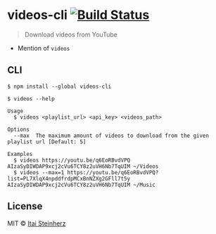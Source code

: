 # videos-cli [![Build Status](https://travis-ci.org/itaisteinherz/videos-cli.svg?branch=master)](https://travis-ci.org/itaisteinherz/videos-cli)

> Download videos from YouTube

* Mention of `videos`

## CLI

```
$ npm install --global videos-cli
```

```
$ videos --help

Usage
  $ videos <playlist_url> <api_key> <videos_path>

Options
  --max  The maximum amount of videos to download from the given playlist url [Default: 5]

Examples
  $ videos https://youtu.be/q6EoRBvdVPQ AIzaSyDIWDAP9xcj2cVu6TCY8z2uVH6Nb7TqUIM ~/Videos
  $ videos --max=1 https://youtu.be/q6EoRBvdVPQ?list=PL7XlqX4npddfrdpMCxBnNZXg2GFll7t5y AIzaSyDIWDAP9xcj2cVu6TCY8z2uVH6Nb7TqUIM ~/Music
```


## License

MIT © [Itai Steinherz](https://github.com/itaisteinherz)
